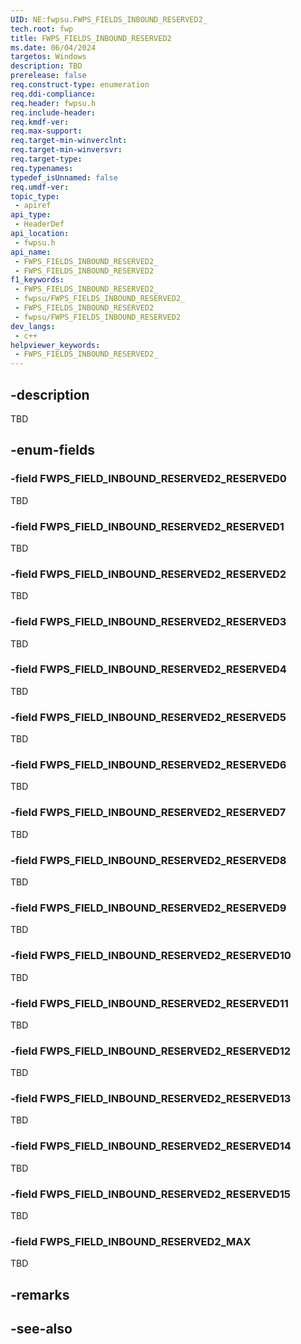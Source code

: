 ```yaml
---
UID: NE:fwpsu.FWPS_FIELDS_INBOUND_RESERVED2_
tech.root: fwp
title: FWPS_FIELDS_INBOUND_RESERVED2
ms.date: 06/04/2024
targetos: Windows
description: TBD
prerelease: false
req.construct-type: enumeration
req.ddi-compliance: 
req.header: fwpsu.h
req.include-header: 
req.kmdf-ver: 
req.max-support: 
req.target-min-winverclnt: 
req.target-min-winversvr: 
req.target-type: 
req.typenames: 
typedef_isUnnamed: false
req.umdf-ver: 
topic_type:
 - apiref
api_type:
 - HeaderDef
api_location:
 - fwpsu.h
api_name:
 - FWPS_FIELDS_INBOUND_RESERVED2_
 - FWPS_FIELDS_INBOUND_RESERVED2
f1_keywords:
 - FWPS_FIELDS_INBOUND_RESERVED2_
 - fwpsu/FWPS_FIELDS_INBOUND_RESERVED2_
 - FWPS_FIELDS_INBOUND_RESERVED2
 - fwpsu/FWPS_FIELDS_INBOUND_RESERVED2
dev_langs:
 - c++
helpviewer_keywords:
 - FWPS_FIELDS_INBOUND_RESERVED2_
---
```


## -description

TBD

## -enum-fields

### -field FWPS_FIELD_INBOUND_RESERVED2_RESERVED0

TBD

### -field FWPS_FIELD_INBOUND_RESERVED2_RESERVED1

TBD

### -field FWPS_FIELD_INBOUND_RESERVED2_RESERVED2

TBD

### -field FWPS_FIELD_INBOUND_RESERVED2_RESERVED3

TBD

### -field FWPS_FIELD_INBOUND_RESERVED2_RESERVED4

TBD

### -field FWPS_FIELD_INBOUND_RESERVED2_RESERVED5

TBD

### -field FWPS_FIELD_INBOUND_RESERVED2_RESERVED6

TBD

### -field FWPS_FIELD_INBOUND_RESERVED2_RESERVED7

TBD

### -field FWPS_FIELD_INBOUND_RESERVED2_RESERVED8

TBD

### -field FWPS_FIELD_INBOUND_RESERVED2_RESERVED9

TBD

### -field FWPS_FIELD_INBOUND_RESERVED2_RESERVED10

TBD

### -field FWPS_FIELD_INBOUND_RESERVED2_RESERVED11

TBD

### -field FWPS_FIELD_INBOUND_RESERVED2_RESERVED12

TBD

### -field FWPS_FIELD_INBOUND_RESERVED2_RESERVED13

TBD

### -field FWPS_FIELD_INBOUND_RESERVED2_RESERVED14

TBD

### -field FWPS_FIELD_INBOUND_RESERVED2_RESERVED15

TBD

### -field FWPS_FIELD_INBOUND_RESERVED2_MAX

TBD

## -remarks

## -see-also
